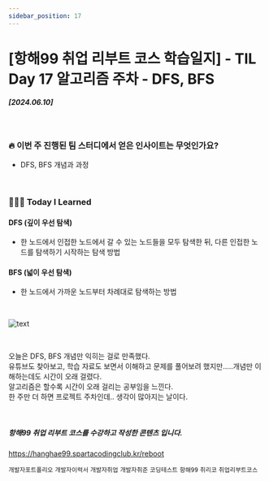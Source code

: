 ```yaml
---
sidebar_position: 17
---
```


# [항해99 취업 리부트 코스 학습일지] - TIL Day 17 알고리즘 주차 - DFS, BFS


##### [2024.06.10]


<br/>

### 🔥 이번 주 진행된 팀 스터디에서 얻은 인사이트는 무엇인가요?

- DFS, BFS 개념과 과정
  
<br/>

### 👩🏻‍💻 Today I Learned

#### DFS (깊이 우선 탐색)
- 한 노드에서 인접한 노드에서 갈 수 있는 노드들을 모두 탐색한 뒤, 다른 인접한 노드를 탐색하기 시작하는 탐색 방법

#### BFS (넓이 우선 탐색)
- 한 노드에서 가까운 노드부터 차례대로 탐색하는 방법

<br />
  
![text](https://oopy.lazyrockets.com/api/v2/notion/image?src=https%3A%2F%2Fs3-us-west-2.amazonaws.com%2Fsecure.notion-static.com%2Fde6b838d-7866-48ba-9f47-2dcf6622154f%2FUntitled.png&blockId=1226433b-bb70-42ec-9869-7200dd148bb9)

<br />

오늘은 DFS, BFS 개념만 익히는 걸로 만족했다. <br />
유튜브도 찾아보고, 학습 자료도 보면서 이해하고 문제를 풀어보려 했지만.....개념만 이해하는데도 시간이 오래 걸렸다.<br />
알고리즘은 할수록 시간이 오래 걸리는 공부임을 느낀다.<br />
한 주만 더 하면 프로젝트 주차인데.. 생각이 많아지는 날이다.<br />



<br/>

##### 항해99 취업 리부트 코스를 수강하고 작성한 콘텐츠 입니다.
https://hanghae99.spartacodingclub.kr/reboot


```개발자포트폴리오``` ```개발자이력서``` ```개발자취업``` ```개발자취준``` ```코딩테스트``` ```항해99``` ```취리코``` ```취업리부트코스```




